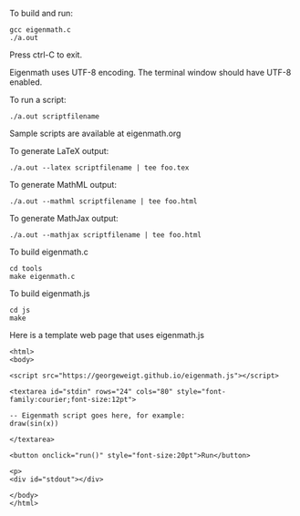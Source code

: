 To build and run:

	gcc eigenmath.c
	./a.out

Press ctrl-C to exit.

Eigenmath uses UTF-8 encoding. The terminal window should have UTF-8 enabled.

To run a script:

	./a.out scriptfilename

Sample scripts are available at eigenmath.org

To generate LaTeX output:

	./a.out --latex scriptfilename | tee foo.tex

To generate MathML output:

	./a.out --mathml scriptfilename | tee foo.html

To generate MathJax output:

	./a.out --mathjax scriptfilename | tee foo.html

To build eigenmath.c

	cd tools
	make eigenmath.c

To build eigenmath.js

	cd js
	make

Here is a template web page that uses eigenmath.js

	<html>
	<body>

	<script src="https://georgeweigt.github.io/eigenmath.js"></script>

	<textarea id="stdin" rows="24" cols="80" style="font-family:courier;font-size:12pt">

	-- Eigenmath script goes here, for example:
	draw(sin(x))

	</textarea>

	<button onclick="run()" style="font-size:20pt">Run</button>

	<p>
	<div id="stdout"></div>

	</body>
	</html>
